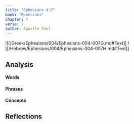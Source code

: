 ```yaml
---
title: "Ephesians 4:7"
book: "Ephesians"
chapter: 4
verse: 7
author: Apostle Paul
---
```

![[/Greek/Ephesians/004/Ephesians-004-007G.md#Text]]
![[/Hebrew/Ephesians/004/Ephesians-004-007H.md#Text]]

## Analysis

#### Words

#### Phrases

#### Concepts

## Reflections
